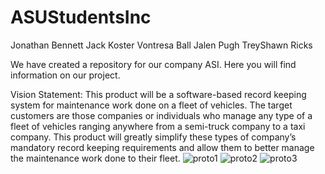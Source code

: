 # ASUStudentsInc
Jonathan Bennett
Jack Koster
Vontresa Ball
Jalen Pugh
TreyShawn Ricks

We have created a repository for our company ASI. Here you will find information on our project.

Vision Statement:
  This product will be a software-based record keeping system for maintenance work done on a fleet of vehicles. The target customers are those companies or individuals who manage any type of a fleet of vehicles ranging anywhere from a semi-truck company to a taxi company. This product will greatly simplify these types of company’s mandatory record keeping requirements and allow them to better manage the maintenance work done to their fleet.
![proto1](https://user-images.githubusercontent.com/111391461/193069846-84e3621e-2934-4ad0-92f3-b96584056579.png)
![proto2](https://user-images.githubusercontent.com/111391461/193069847-024f39d6-a3b6-4fbd-8fba-7278f26a1b2c.png)
![proto3](https://user-images.githubusercontent.com/111391461/193069850-92165e86-e1b4-4ea7-bc8f-8b6eaae624bc.png)
